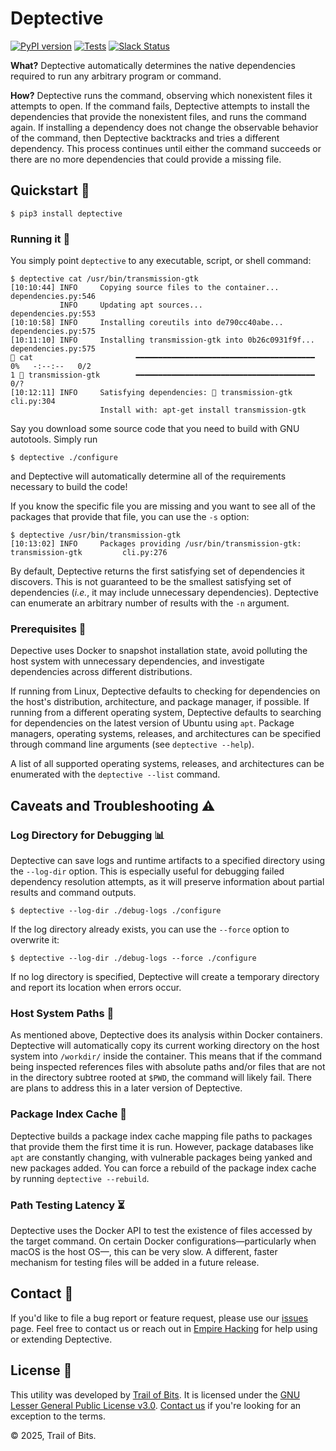 # Deptective
[![PyPI version](https://badge.fury.io/py/deptective.svg)](https://badge.fury.io/py/deptective)
[![Tests](https://github.com/trailofbits/deptective/workflows/tests/badge.svg)](https://github.com/trailofbits/deptective/actions)
[![Slack Status](https://slack.empirehacking.nyc/badge.svg)](https://slack.empirehacking.nyc)

**What?** Deptective automatically determines the native dependencies required to run any arbitrary program or command.

**How?** Deptective runs the command, observing which nonexistent files it attempts to open. If the command fails,
Deptective attempts to install the dependencies that provide the nonexistent files, and runs the command again.
If installing a dependency does not change the observable behavior of the command, then Deptective backtracks and tries 
a different dependency. This process continues until either the command succeeds or there are no more dependencies that 
could provide a missing file.

## Quickstart 🚀
```commandline
$ pip3 install deptective
```

### Running it 🏃
You simply point `deptective` to any executable, script, or shell command:
```console
$ deptective cat /usr/bin/transmission-gtk
[10:10:44] INFO     Copying source files to the container...                      dependencies.py:546
           INFO     Updating apt sources...                                       dependencies.py:553
[10:10:58] INFO     Installing coreutils into de790cc40abe...                     dependencies.py:575
[10:11:10] INFO     Installing transmission-gtk into 0b26c0931f9f...              dependencies.py:575
🔎 cat                       ━━━━━━━━━━━━━━━━━━━━━━━━━━━━━━━━━━━━━━━━              0%   -:--:--   0/2
1 💾 transmission-gtk        ━━━━━━━━━━━━━━━━━━━━━━━━━━━━━━━━━━━━━━━━                             0/?
[10:12:11] INFO     Satisfying dependencies: 💾 transmission-gtk                           cli.py:304
                    Install with: apt-get install transmission-gtk
```

Say you download some source code that you need to build with GNU autotools. Simply run
```console
$ deptective ./configure
```
and Deptective will automatically determine all of the requirements necessary to build the code!

If you know the specific file you are missing and you want to see all of the packages that provide that file, you
can use the `-s` option:
```console
$ deptective /usr/bin/transmission-gtk
[10:13:02] INFO     Packages providing /usr/bin/transmission-gtk: transmission-gtk         cli.py:276
```

By default, Deptective returns the first satisfying set of dependencies it discovers. This is not guaranteed to be the 
smallest satisfying set of dependencies (*i.e.*, it may include unnecessary dependencies). Deptective can enumerate an 
arbitrary number of results with the `-n` argument.

### Prerequisites 🧩

Depective uses Docker to snapshot installation state, avoid polluting the host system with unnecessary dependencies, and
investigate dependencies across different distributions.

If running from Linux, Deptective defaults to checking for dependencies on the host's distribution, architecture, and 
package manager, if possible. If running from a different operating system, Deptective defaults to searching for 
dependencies on the latest version of Ubuntu using `apt`. Package managers, operating systems, releases, and 
architectures can be specified through command line arguments (see `deptective --help`). 

A list of all supported operating systems, releases, and architectures can be enumerated with the `deptective --list` 
command.

## Caveats and Troubleshooting ⚠️

### Log Directory for Debugging 📊
Deptective can save logs and runtime artifacts to a specified directory using the `--log-dir` option. This is especially useful for debugging failed dependency resolution attempts, as it will preserve information about partial results and command outputs.

```console
$ deptective --log-dir ./debug-logs ./configure
```

If the log directory already exists, you can use the `--force` option to overwrite it:

```console
$ deptective --log-dir ./debug-logs --force ./configure
```

If no log directory is specified, Deptective will create a temporary directory and report its location when errors occur.

### Host System Paths 📂
As mentioned above, Deptective does its analysis within Docker containers. Deptective will automatically copy 
its current working directory on the host system into `/workdir/` inside the container.
This means that if the command being inspected references files with absolute paths and/or files that are not in the 
directory subtree rooted at `$PWD`, the command will likely fail. There are plans to address this in a later version of 
Deptective.

### Package Index Cache 📇
Deptective builds a package index cache mapping file paths to packages that provide them the first time it is run.
However, package databases like `apt` are constantly changing, with vulnerable packages being yanked and new packages 
added. You can force a rebuild of the package index cache by running `deptective --rebuild`.

### Path Testing Latency ⏳
Deptective uses the Docker API to test the existence of files accessed by the target command. On certain Docker 
configurations—particularly when macOS is the host OS—, this can be very slow. A different, faster mechanism for testing
files will be added in a future release.

## Contact 💬

If you'd like to file a bug report or feature request, please use our
[issues](https://github.com/trailofbits/deptective/issues) page.
Feel free to contact us or reach out in
[Empire Hacking](https://slack.empirehacking.nyc/) for help using or extending Deptective.

## License 📝

This utility was developed by [Trail of Bits](https://www.trailofbits.com/).
It is licensed under the [GNU Lesser General Public License v3.0](LICENSE).
[Contact us](mailto:opensource@trailofbits.com) if you're looking for an
exception to the terms.

© 2025, Trail of Bits.

